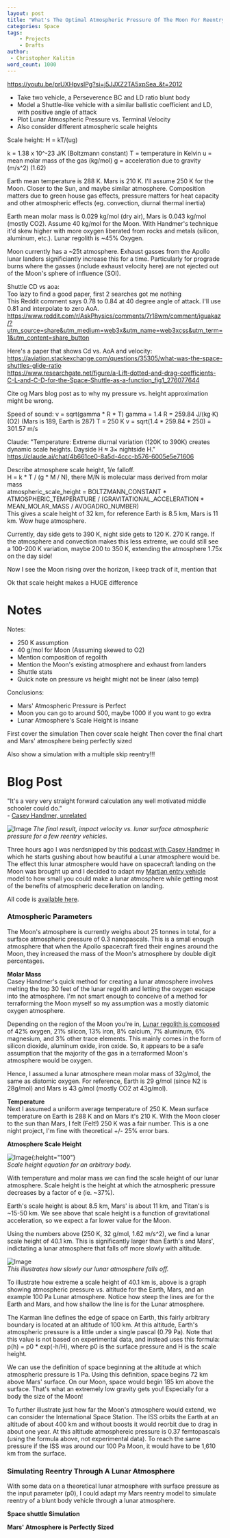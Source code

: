 ```yaml
---
layout: post
title: "What's The Optimal Atmospheric Pressure Of The Moon For Reentry Vehicles?"
categories: Space
tags:
    - Projects
    - Drafts
author:
 - Christopher Kalitin
word_count: 1000
---
```

<head>
    <meta property="og:image" content="{{site.url}}/assets/images/optimal-lunar-atmosphere/impact_velocity_vs_atm_t0.1_linear.png">
</head>

https://youtu.be/prUXHpvsIPg?si=j5JJXZ2TA5xpSea_&t=2012

- Take two vehicle, a Perseverence BC and LD ratio blunt body
- Model a Shuttle-like vehicle with a similar ballistic coefficient and LD, with positive angle of attack
- Plot Lunar Atmospheric Pressure vs. Terminal Velocity
- Also consider different atmospheric scale heights

Scale height:
H = kT/(ug)

k = 1.38 x 10^-23 J/K (Boltzmann constant)
T = temperature in Kelvin
u = mean molar mass of the gas (kg/mol)
g = acceleration due to gravity (m/s^2) (1.62)

Earth mean temperature is 288 K. Mars is 210 K. I'll assume 250 K for the Moon. Closer to the Sun, and maybe similar atmosphere.
Composition matters due to green house gas effects, pressure matters for heat capacity and other atmospheric effects (eg. convection, diurnal thermal inertia)

Earth mean molar mass is 0.029 kg/mol (dry air), Mars is 0.043 kg/mol (mostly CO2). Assume 40 kg/mol for the Moon. With Handmer's technique it'd skew higher with more oxygen liberated from rocks and metals (silicon, aluminum, etc.). Lunar regolith is ~45% Oxygen.

Moon currently has a ~25t atmosphere. Exhaust gasses from the Apollo lunar landers significiantly increase this for a time. Particularly for prograde burns where the gasses (include exhaust velocity here) are not ejected out of the Moon's sphere of influence (SOI).

Shuttle CD vs aoa:  
Too lazy to find a good paper, first 2 searches got me nothing  
This Reddit comment says 0.78 to 0.84 at 40 degree angle of attack. I'll use 0.81 and interpolate to zero AoA.  
https://www.reddit.com/r/AskPhysics/comments/7r18wm/comment/iguakaz/?utm_source=share&utm_medium=web3x&utm_name=web3xcss&utm_term=1&utm_content=share_button  

Here's a paper that shows Cd vs. AoA and velocity:  
https://aviation.stackexchange.com/questions/35305/what-was-the-space-shuttles-glide-ratio  
https://www.researchgate.net/figure/a-Lift-dotted-and-drag-coefficients-C-L-and-C-D-for-the-Space-Shuttle-as-a-function_fig1_276077644  

Cite og Mars blog post as to why my pressure vs. height approximation might be wrong.

Speed of sound:
v = sqrt(gamma * R * T)
gamma = 1.4
R = 259.84 J/(kg·K) (O2) (Mars is 189, Earth is 287)
T = 250 K
v = sqrt(1.4 * 259.84 * 250) = 301.57 m/s

Claude:
"Temperature: Extreme diurnal variation (120K to 390K) creates dynamic scale heights. Dayside H ≈ 3× nightside H."
https://claude.ai/chat/4b661ce0-8a5d-4ccc-b576-6005e5e71606

Describe atmosphere scale height, 1/e falloff.  
H = k * T / (g * M / N), there M/N is molecular mass derived from molar mass  
atmospheric_scale_height = BOLTZMANN_CONSTANT * ATMOSPHERIC_TEMPERATURE / (GRAVITATIONAL_ACCELERATION * MEAN_MOLAR_MASS / AVOGADRO_NUMBER)  
This gives a scale height of 32 km, for reference Earth is 8.5 km, Mars is 11 km. Wow huge atmosphere.

Currently, day side gets to 390 K, night side gets to 120 K. 270 K range.
If the atmosphere and convection makes this less extreme, we could still see a 100-200 K variation, maybe 200 to 350 K, extending the atmosphere 1.75x on the day side!

Now I see the Moon rising over the horizon, I keep track of it, mention that

Ok that scale height makes a HUGE difference

# Notes

Notes:
 - 250 K assumption
 - 40 g/mol for Moon (Assuming skewed to O2)
 - Mention composition of regolith
 - Mention the Moon's existing atmosphere and exhaust from landers
 - Shuttle stats
 - Quick note on pressure vs height might not be linear (also temp)

Conclusions:
 - Mars' Atmospheric Pressure is Perfect
 - Moon you can go to around 500, maybe 1000 if you want to go extra
 - Lunar Atmosphere's Scale Height is insane

First cover the simulation
Then cover scale height
Then cover the final chart and Mars' atmosphere being perfectly sized

Also show a simulation with a multiple skip reentry!!!

# Blog Post

"It's a very very straight forward calculation any well motivated middle schooler could do."  
\- [Casey Handmer, unrelated](https://youtu.be/prUXHpvsIPg?si=wRYjIBMgZcb3r01d&t=589)

![Image](/assets/images/optimal-lunar-atmosphere/impact_velocity_vs_atm_t0.1_linear.png) 
*The final result, impact velocity vs. lunar surface atmospheric pressure for a few reentry vehicles.*

Three hours ago I was nerdsnipped by this [podcast with Casey Handmer](https://youtu.be/prUXHpvsIPg?si=j5JJXZ2TA5xpSea_&t=2012) in which he starts gushing about how beautiful a Lunar atmosphere would be. The effect this lunar atmosphere would have on spacecraft landing on the Moon was brought up and I decided to adapt my [Martian entry vehicle](https://ckalitin.github.io/space/2025/05/13/martian-atmosphere-model.html) model to how small you could make a lunar atmosphere while getting most of the benefits of atmospheric decelleration on landing.

All code is [available here](https://github.com/CKalitin/Martian-Ballistic-Modelling/blob/master/Project/lunar_atmosphere.py).

### </b> Atmospheric Parameters</b>

The Moon's atmosphere is currently weighs about 25 tonnes in total, for a surface atmospheric pressure of 0.3 nanopascals. This is a small enough atmosphere that when the Apollo spacecraft fired their engines around the Moon, they increased the mass of the Moon's atmosphere by double digit percentages.

<b>Molar Mass</b>  
Casey Handmer's quick method for creating a lunar atmosphere involves melting the top 30 feet of the lunar regolith and letting the oxygen escape into the atmosphere. I'm not smart enough to conceive of a method for terraforming the Moon myself so my assumption was a mostly diatomic oxygen atmosphere.

Depending on the region of the Moon you're in, [Lunar regolith is composed](https://www.linkedin.com/pulse/chemistry-moon-ganeshkumar-palanisamy/) of 42% oxygen, 21% silicon, 13% iron, 8% calcium, 7% aluminum, 6% magnesium, and 3% other trace elements. This mainly comes in the form of silicon dioxide, aluminum oxide, iron oxide. So, it appears to be a safe assumption that the majority of the gas in a terraformed Moon's atmosphere would be oxygen.

Hence, I assumed a lunar atmosphere mean molar mass of 32g/mol, the same as diatomic oxygen. For reference, Earth is 29 g/mol (since N2 is 28g/mol) and Mars is 43 g/mol (mostly CO2 at 43g/mol).

<b>Temperature</b>  
Next I assumed a uniform average temperature of 250 K. Mean surface temperature on Earth is 288 K and on Mars it's 210 K. With the Moon closer to the sun than Mars, I felt (Felt!) 250 K was a fair number. This is a one night project, I'm fine with theoretical +/- 25% error bars.

<b>Atmosphere Scale Height</b>  

![Image](/assets/images/optimal-lunar-atmosphere/scale_atm.png){:height="100"}  
*Scale height equation for an arbitrary body.*

With temperature and molar mass we can find the scale height of our lunar atmosphere. Scale height is the height at which the atmospheric pressure decreases by a factor of e (ie. ~37%).

Earth's scale height is about 8.5 km, Mars' is about 11 km, and Titan's is ~15-50 km. We see above that scale height is a function of gravitational acceleration, so we expect a far lower value for the Moon.

Using the numbers above (250 K, 32 g/mol, 1.62 m/s^2), we find a lunar scale height of 40.1 km. This is significantly larger than Earth's and Mars', indictating a lunar atmosphere that falls off more slowly with altitude.

![Image](/assets/images/optimal-lunar-atmosphere/pressures.png)  
*This illustrates how slowly our lunar atmosphere falls off.*

To illustrate how extreme a scale height of 40.1 km is, above is a graph showing atmospheric pressure vs. altitude for the Earth, Mars, and an example 100 Pa Lunar atmosphere. Notice how steep the lines are for the Earth and Mars, and how shallow the line is for the Lunar atmosphere.

The Karman line defines the edge of space on Earth, this fairly arbitrary boundary is located at an altitude of 100 km. At this altitude, Earth's atmospheric pressure is a little under a single pascal (0.79 Pa). Note that this value is not based on experimental data, and instead uses this formula: p(h) = p0 * exp(-h/H), where p0 is the surface pressure and H is the scale height.

We can use the definition of space beginning at the altitude at which atmospheric pressure is 1 Pa. Using this definition, space begins 72 km above Mars' surface. On our Moon, space would begin 185 km above the surface. That's what an extremely low gravity gets you! Especially for a body the size of the Moon!

To further illustrate just how far the Moon's atmosphere would extend, we can consider the International Space Station. The ISS orbits the Earth at an altitude of about 400 km and without boosts it would reorbit due to drag in about one year. At this altitude atmosphereic pressure is 0.37 femtopascals (using the formula above, not experimental data). To reach the same pressure if the ISS was around our 100 Pa Moon, it would have to be 1,610 km from the surface.

### </b>Simulating Reentry Through A Lunar Atmosphere</b>

With some data on a theoretical lunar atmosphere with surface pressure as the input parameter (p0), I could adapt my Mars reentry model to simulate reentry of a blunt body vehicle through a lunar atmosphere.

<b>Space shuttle Simulation</b>

<b>Mars' Atmosphere is Perfectly Sized</b>